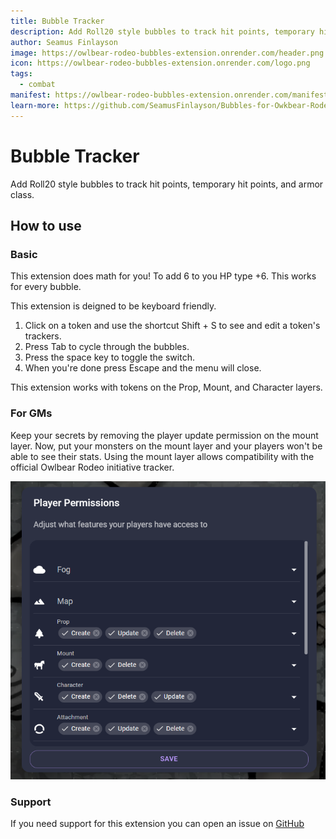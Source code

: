 ```yaml
---
title: Bubble Tracker
description: Add Roll20 style bubbles to track hit points, temporary hit points, and armor class.
author: Seamus Finlayson
image: https://owlbear-rodeo-bubbles-extension.onrender.com/header.png
icon: https://owlbear-rodeo-bubbles-extension.onrender.com/logo.png
tags:
  - combat
manifest: https://owlbear-rodeo-bubbles-extension.onrender.com/manifest.json
learn-more: https://github.com/SeamusFinlayson/Bubbles-for-Owkbear-Rodeo
---
```


# Bubble Tracker

Add Roll20 style bubbles to track hit points, temporary hit points, and armor class.

## How to use

### Basic

This extension does math for you! To add 6 to you HP type +6. This works for every bubble.

This extension is deigned to be keyboard friendly.

1. Click on a token and use the shortcut Shift + S to see and edit a token's trackers.
2. Press Tab to cycle through the bubbles.
3. Press the space key to toggle the switch.
4. When you're done press Escape and the menu will close.

This extension works with tokens on the Prop, Mount, and Character layers.

### For GMs

Keep your secrets by removing the player update permission on the mount layer. Now, put your monsters on the mount layer and your players won't be able to see their stats. Using the mount layer allows compatibility with the official Owlbear Rodeo initiative tracker.

![Alt text](permissions.png)

### Support

If you need support for this extension you can open an issue on [GitHub](https://github.com/SeamusFinlayson/Bubbles-for-Owkbear-Rodeo)
